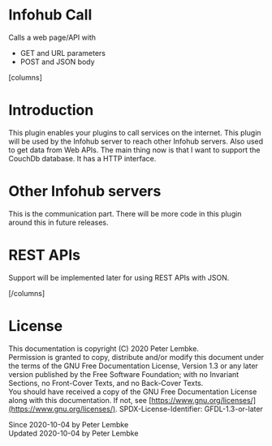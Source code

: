 # Infohub Call
Calls a web page/API with 
* GET and URL parameters
* POST and JSON body

[columns]
# Introduction
This plugin enables your plugins to call services on the internet. This plugin will be used by the Infohub server to reach other Infohub servers. Also used to get data from Web APIs.
The main thing now is that I want to support the CouchDb database. It has a HTTP interface.

# Other Infohub servers
This is the communication part. There will be more code in this plugin around this in future releases. 

# REST APIs
Support will be implemented later for using REST APIs with JSON. 

[/columns]

# License
This documentation is copyright (C) 2020 Peter Lembke.  
Permission is granted to copy, distribute and/or modify this document under the terms of the GNU Free Documentation License, Version 1.3 or any later version published by the Free Software Foundation; with no Invariant Sections, no Front-Cover Texts, and no Back-Cover Texts.  
You should have received a copy of the GNU Free Documentation License along with this documentation. If not, see [https://www.gnu.org/licenses/](https://www.gnu.org/licenses/).  SPDX-License-Identifier: GFDL-1.3-or-later  

Since 2020-10-04 by Peter Lembke  
Updated 2020-10-04 by Peter Lembke  
